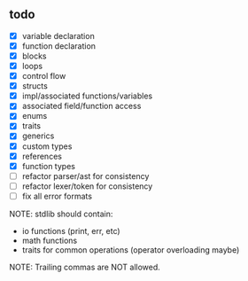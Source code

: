 ## todo
- [x] variable declaration
- [x] function declaration
- [x] blocks
- [x] loops
- [x] control flow
- [x] structs
- [x] impl/associated functions/variables
- [x] associated field/function access
- [x] enums
- [x] traits
- [x] generics
- [x] custom types
- [x] references
- [x] function types
- [ ] refactor parser/ast for consistency
- [ ] refactor lexer/token for consistency
- [ ] fix all error formats

NOTE: stdlib should contain:
- io functions (print, err, etc)
- math functions
- traits for common operations (operator overloading maybe)

NOTE: Trailing commas are NOT allowed.